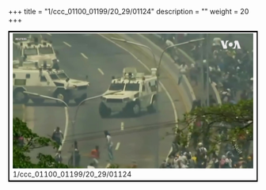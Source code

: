 +++
title = "1/ccc_01100_01199/20_29/01124"
description = ""
weight = 20
+++

<table style="border:2px solid black;max-width:800px;max-height:800px;" 
><tr><td>
<img class="center-fit-jpg"
src="/jpg_/aaa_20190430_NxaOmWaI8sI_01123.jpg">
1/ccc_01100_01199/20_29/01124
</img></td></tr></table>
